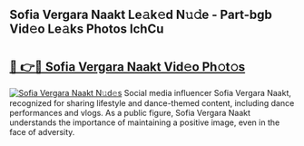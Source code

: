 ## Sofia Vergara Naakt Le𝚊k𝚎d N𝚞𝚍e - Part-bgb Vid𝚎o Le𝚊ks Photos lchCu

# <h2><a href="http://fb4vtmg.evod.top/?m=Sofia+Vergara+Naakt">🔗 👉🔴 Sofia Vergara Naakt Vid𝚎o Ph𝚘t𝚘s</a></h2>

[![Sofia Vergara Naakt N𝚞d𝚎s](https://i.imgur.com/8V9OHl7.gif)](http://fb4vtmg.evod.top/?m=Sofia+Vergara+Naakt)
Social media influencer Sofia Vergara Naakt, recognized for sharing lifestyle and dance-themed content, including dance performances and vlogs. As a public figure, Sofia Vergara Naakt understands the importance of maintaining a positive image, even in the face of adversity. 
